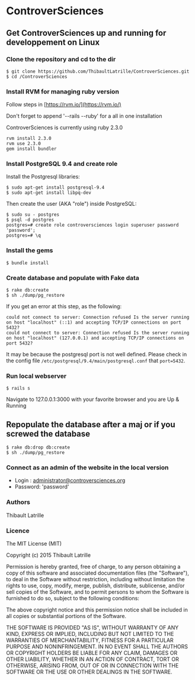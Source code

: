 # ControverSciences

## Get ControverSciences up and running for developpement on Linux

### Clone the repository and cd to the dir

```
$ git clone https://github.com/ThibaultLatrille/ControverSciences.git
$ cd /ControverSciences
```

### Install RVM for managing ruby version

Follow steps in
[https://rvm.io/](https://rvm.io/)

Don't forget to append '--rails --ruby' for a all in one installation

ControverSciences is currently using ruby 2.3.0
```
rvm install 2.3.0
rvm use 2.3.0
gem install bundler
```

### Install PostgreSQL 9.4 and create role

Install the Postgresql libraries:

```
$ sudo apt-get install postgresql-9.4
$ sudo apt-get install libpq-dev
```

Then create the user (AKA "role") inside PostgreSQL:

```
$ sudo su - postgres
$ psql -d postgres
postgres=# create role controversciences login superuser password 'password';
postgres=# \q
```


### Install the gems

```
$ bundle install
```

### Create database and populate with Fake data

```
$ rake db:create
$ sh ./dump/pg_restore
```

If you get an error at this step, as the following:

```
could not connect to server: Connection refused Is the server running on host "localhost" (::1) and accepting TCP/IP connections on port 5432?
could not connect to server: Connection refused Is the server running on host "localhost" (127.0.0.1) and accepting TCP/IP connections on port 5432? 
```

It may be because the postgresql port is not well defined. Please check in the config file `/etc/postgresql/9.4/main/postgresql.conf` that `port=5432`.

### Run local webserver

```
$ rails s
```

Navigate to 127.0.0.1:3000 with your favorite browser and you are Up & Running

## Repopulate the database after a maj or if you screwed the database

```
$ rake db:drop db:create
$ sh ./dump/pg_restore
```

### Connect as an admin of the website in the local version

* Login : administrator@controversciences.org
* Password: 'password'

### Authors

Thibault Latrille

### Licence

The MIT License (MIT)

Copyright (c) 2015 Thibault Latrille

Permission is hereby granted, free of charge, to any person obtaining a copy of this software and associated documentation files (the "Software"), to deal in the Software without restriction, including without limitation the rights to use, copy, modify, merge, publish, distribute, sublicense, and/or sell copies of the Software, and to permit persons to whom the Software is furnished to do so, subject to the following conditions:

The above copyright notice and this permission notice shall be included in all copies or substantial portions of the Software.

THE SOFTWARE IS PROVIDED "AS IS", WITHOUT WARRANTY OF ANY KIND, EXPRESS OR IMPLIED, INCLUDING BUT NOT LIMITED TO THE WARRANTIES OF MERCHANTABILITY, FITNESS FOR A PARTICULAR PURPOSE AND NONINFRINGEMENT. IN NO EVENT SHALL THE AUTHORS OR COPYRIGHT HOLDERS BE LIABLE FOR ANY CLAIM, DAMAGES OR OTHER LIABILITY, WHETHER IN AN ACTION OF CONTRACT, TORT OR OTHERWISE, ARISING FROM, OUT OF OR IN CONNECTION WITH THE SOFTWARE OR THE USE OR OTHER DEALINGS IN THE SOFTWARE.
